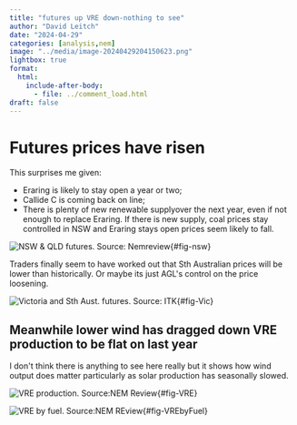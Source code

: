 ```yaml
---
title: "futures up VRE down-nothing to see"
author: "David Leitch"
date: "2024-04-29"
categories: [analysis,nem]
image: "../media/image-20240429204150623.png"
lightbox: true
format:
  html:
    include-after-body:
      - file: ../comment_load.html
draft: false
---
```






# Futures prices have risen

This surprises me given:

- Eraring is likely to stay open a year or two;
- Callide C is coming back on line;
- There is plenty of new renewable supplyover the next year, even if not enough to replace Eraring. If there is new supply, coal prices stay controlled in NSW and Eraring stays open prices seem likely to fall.

![NSW & QLD futures. Source: Nemreview](../media/image-20240429203555505.png){#fig-nsw}

Traders finally seem to have worked out that Sth Australian prices will be lower than historically. Or maybe its just AGL's control on the price loosening.

![Victoria and Sth Aust. futures. Source: ITK](../media/image-20240429203826641.png){#fig-Vic}

## Meanwhile lower wind has dragged down VRE production to be flat on last year

I don't think there is anything to see here really but it shows how wind output does matter particularly as solar production has seasonally slowed.

![VRE production. Source:NEM Review](../media/image-20240429204041957.png){#fig-VRE}

![VRE by fuel. Source:NEM REview](../media/image-20240429204150623.png){#fig-VREbyFuel}
